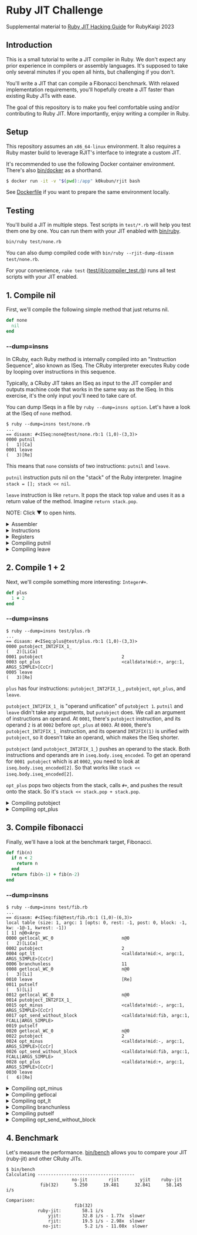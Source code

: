 # Ruby JIT Challenge

Supplemental material to [Ruby JIT Hacking Guide](https://rubykaigi.org/2023/presentations/k0kubun.html) for RubyKaigi 2023

## Introduction

This is a small tutorial to write a JIT compiler in Ruby.
We don't expect any prior experience in compilers or assembly languages.
It's supposed to take only several minutes if you open all hints, but challenging if you don't.

You'll write a JIT that can compile a Fibonacci benchmark.
With relaxed implementation requirements, you'll hopefully create a JIT faster than existing Ruby JITs with ease.

The goal of this repository is to make you feel comfortable using and/or contributing to Ruby JIT.
More importantly, enjoy writing a compiler in Ruby.

## Setup

This repository assumes an `x86_64-linux` environment.
It also requires a Ruby master build to leverage RJIT's interface to integrate a custom JIT.

It's recommended to use the following Docker container environment.
There's also [bin/docker](./bin/docker) as a shorthand.

```bash
$ docker run -it -v "$(pwd):/app" k0kubun/rjit bash
```

See [Dockerfile](./Dockerfile) if you want to prepare the same environment locally.

## Testing

You'll build a JIT in multiple steps.
Test scripts in `test/*.rb` will help you test them one by one.
You can run them with your JIT enabled with [bin/ruby](./bin/ruby).

```
bin/ruby test/none.rb
```

You can also dump compiled code with `bin/ruby --rjit-dump-disasm test/none.rb`.

For your convenience, `rake test` ([test/jit/compiler\_test.rb](./test/jit/compiler_test.rb))
runs all test scripts with your JIT enabled.

## 1. Compile nil

First, we'll compile the following simple method that just returns nil.

```rb
def none
  nil
end
```

### --dump=insns

In CRuby, each Ruby method is internally compiled into an "Instruction Sequence", also known as ISeq.
The CRuby interpreter executes Ruby code by looping over instructions in this sequence.

Typically, a CRuby JIT takes an ISeq as input to the JIT compiler and outputs machine code
that works in the same way as the ISeq. In this exercise, it's the only input you'll need to take care of.

You can dump ISeqs in a file by `ruby --dump=insns option`.
Let's have a look at the ISeq of `none` method.

```
$ ruby --dump=insns test/none.rb
...
== disasm: #<ISeq:none@test/none.rb:1 (1,0)-(3,3)>
0000 putnil                                                           (   1)[Ca]
0001 leave                                                            (   3)[Re]
```

This means that `none` consists of two instructions: `putnil` and `leave`.

`putnil` instruction puts nil on the "stack" of the Ruby interpreter. Imagine `stack = []; stack << nil`.

`leave` instruction is like `return`. It pops the stack top value and uses it as a return value of the method.
Imagine `return stack.pop`.

NOTE: Click ▼ to open hints.

<details>
<summary>Assembler</summary>

### Assembler

[lib/jit/assembler.rb](./lib/jit/assembler.rb) has an x86\_64 assembler that was copied from RJIT and then simplified.
Feel free to remove it and write it from scratch, but this tutorial will not cover how to encode x86\_64 instructions.

Here's example code using `Assembler`.

```rb
asm = Assembler.new
asm.mov(:rax, [:rsi, 8])
asm.add(:rax, 2)
write(asm)
```

This writes the following machine code into memory.

```asm
mov rax, [rsi + 8]
add rax, 2
```

`rax` and `rsi` are registers.
`[rsi + 8]` is memory access based off of a register, which reads memory 8 bytes after the address in `rsi`.
`2` is an immediate value.

See [lib/jit/assembler.rb](./lib/jit/assembler.rb) for what kind of input it can handle.

</details>
<details>
<summary>Instructions</summary>

### Instructions

There are various x86\_64 instructions.
However, it's enough to use only the following instructions to pass tests in this tutorial.

For `test/none.rb`, only `mov`, `add`, and `ret` are necessary.

| Instruction | Description                                 | Example      | Effect     |
|:------------|:--------------------------------------------|:-------------|:-----------|
| mov         | Assign a value.                             | `mov rax, 1` | `rax = 1`  |
| add         | Add a value.                                | `add rax, 1` | `rax += 1` |
| sub         | Subtract a value.                           | `sub rax, 1` | `rax -= 1` |
| cmp         | Compare values. Use it with cmovl.          | `cmp rdi, rsi`   | `rdi < rsi` |
| cmovl       | Assign a value if left < right.             | `cmovl rax, rcx` | `rax = rcx if rdi < rsi` |
| test        | Compare values. Use it with jz.             | `test rax, 1` | `rax & 1` |
| jz          | Jump if left and right have no common bits. | `jz 0x1234` | `goto 0x1234 if rax & 1 == 0` |
| jmp         | Jump to an address.                         | `jmp 0x1234` | `goto 0x1234` |
| call        | Call a function.                            | `call 0x1234` | `func()` |
| ret         | Return a value.                             | `ret` | `return rax` |

</details>
<details>
<summary>Registers</summary>

### Registers

Registers are like variables in machine code.
You're free to use registers in whatever way, but a [reference implementation](https://github.com/Shopify/ruby-jit-challenge/blob/k0kubun/lib/jit/compiler.rb)
used only the following registers.

| Register | Purpose |
|:---------|:--------|
| rdi      | `ec` (execution context) is set when a JIT function is called. It represents a Ruby thread. Used when you push/pop a stack frame. |
| rsi      | `cfp` (control frame pointer) is set when a JIT function is called. It represents a stack frame. Used when you fetch a local variable or a receiver. |
| rax      | A JIT function return value to be set before `ret` instruction. It can be also used as a "scratch register" to hold temporary values. |
| r8       | A general-purpose register. The reference implementation used this for the 1st slot of the Ruby VM stack, `stack[0]`. |
| r9       | A general-purpose register. The reference implementation used this for the 2nd slot of the Ruby VM stack, `stack[1]`. |
| r10      | A general-purpose register. The reference implementation used this for the 3rd slot of the Ruby VM stack, `stack[2]`. |
| r11      | A general-purpose register. The reference implementation used this for the 4th slot of the Ruby VM stack, `stack[3]`. |

</details>
<details>
<summary>Compiling putnil</summary>

### Compiling putnil

Open [lib/jit/compiler.rb](./lib/jit/compiler.rb) and add a case for `putnil`.

```diff
       # Iterate over each YARV instruction.
       insn_index = 0
       while insn_index < iseq.body.iseq_size
         insn = INSNS.fetch(C.rb_vm_insn_decode(iseq.body.iseq_encoded[insn_index]))
         case insn.name
         in :nop
           # none
+        in :putnil
+          # ...
         end
         insn_index += insn.len
       end
```

Let's push `nil` onto the stack.
In the scope of this tutorial, it's enough to use a random register as a replacement for a stack slot.

Let's say you decided to use `r8` for `stack[0]`, you could write the code as follows, for example.

```diff
+      STACK = [:r8]

       # Iterate over each YARV instruction.
       insn_index = 0
+      stack_size = 0
       while insn_index < iseq.body.iseq_size
         insn = INSNS.fetch(C.rb_vm_insn_decode(iseq.body.iseq_encoded[insn_index]))
         case insn.name
         in :nop
           # none
         in :putnil
+          asm.mov(STACK[stack_size], C.to_value(nil))
+          stack_size += 1
         end
         insn_index += insn.len
       end
```

`C` is a module with useful helpers to write a JIT.
`C.to_value` converts any Ruby object into its representation in the C language (and machine code).

`C.to_value(nil)` is 4, so this does `asm.mov(:r8, 4)`, which means `stack[0] = nil`.
This value in `r8` should be then handled by subsequent instructions like `leave`.

</details>
<details>
<summary>Compiling leave</summary>

### Compiling leave

`leave` instruction needs to do two things.

1. Pop a stack frame
2. Return a value

A JIT function is called after a corresponding stack frame is pushed.
However, the Ruby VM is not responsible for popping the stack frame after calling the JIT function.
So a JIT function needs to pop it on `leave` instruction.

A stack frame `cfp` is in `rsi`. The interpreter reads `ec->cfp` to fetch the current stack frame and `ec` is in `rdi`.
Therefore, you can generate code to pop a stack frame as follows.

```diff
       STACK = [:r8]
+      EC = :rdi
+      CFP = :rsi

       # Iterate over each YARV instruction.
       insn_index = 0
       stack_size = 0
       while insn_index < iseq.body.iseq_size
         insn = INSNS.fetch(C.rb_vm_insn_decode(iseq.body.iseq_encoded[insn_index]))
         case insn.name
         in :nop
           # none
         in :putnil
           asm.mov(STACK[stack_size], C.to_value(nil))
           stack_size += 1
+        in :leave
+          asm.add(CFP, C.rb_control_frame_t.size)
+          asm.mov([EC, C.rb_execution_context_t.offsetof(:cfp)], CFP)
         end
         insn_index += insn.len
       end
```

The `cfp` grows downward; `cfp -= 1` pushes a frame, and `cfp += 1` pops a frame.
Here, we want to pop a frame, so we do `cfp += 1`.
When we increment a pointer, `1` actually means the size of what it points to.
`cfp` is called `rb_control_frame_t` in the Ruby VM, and you can get its size by `C.rb_control_frame_t.size`.

To set that to `ec->cfp`, you need to get a memory address based off of `ec`.
The offset of `ec->cfp` relative to the head of `ec` is in `C.rb_execution_context_t.offsetof(:cfp)`.
So you can use `[EC, C.rb_execution_context_t.offsetof(:cfp)]` to get `ec->cfp`.

Finally, we'll return a value from the JIT function.
You should set a stack-top value to `rax` and then put `ret` instruction.

```diff
       # Iterate over each YARV instruction.
       insn_index = 0
       stack_size = 0
       while insn_index < iseq.body.iseq_size
         insn = INSNS.fetch(C.rb_vm_insn_decode(iseq.body.iseq_encoded[insn_index]))
         case insn.name
         in :nop
           # none
         in :putnil
           asm.mov(STACK[stack_size], C.to_value(nil))
           stack_size += 1
         in :leave
           asm.add(CFP, C.rb_control_frame_t.size)
           asm.mov([EC, C.rb_execution_context_t.offsetof(:cfp)], CFP)
+          asm.mov(:rax, STACK[stack_size - 1])
+          asm.ret
         end
         insn_index += insn.len
       end
```

Now you should be able to execute `test/none.rb`. Test it as follows.

```
$ bin/ruby --rjit-dump-disasm test/none.rb
  0x564e87d2c000: mov r8, 4
  0x564e87d2c007: add rsi, 0x40
  0x564e87d2c00b: mov qword ptr [rdi + 0x10], rsi
  0x564e87d2c00f: mov rax, r8
  0x564e87d2c012: ret

nil
```

`rake test` should pass one test that runs `test/none.rb`.

Also try changing what you're giving to `C.to_value` in `putnil` to double-check
the interpreter is calling the JIT function you generated.

</details>

## 2. Compile 1 + 2

Next, we'll compile something more interesting: `Integer#+`.

```rb
def plus
  1 + 2
end
```

### --dump=insns

```
$ ruby --dump=insns test/plus.rb
...
== disasm: #<ISeq:plus@test/plus.rb:1 (1,0)-(3,3)>
0000 putobject_INT2FIX_1_                                             (   2)[LiCa]
0001 putobject                              2
0003 opt_plus                               <calldata!mid:+, argc:1, ARGS_SIMPLE>[CcCr]
0005 leave                                                            (   3)[Re]
```

`plus` has four instructions: `putobject_INT2FIX_1_`, `putobject`, `opt_plus`, and `leave`.

`putobject_INT2FIX_1_` is "operand unification" of `putobject 1`.
`putnil` and `leave` didn't take any arguments, but `putobject` does.
We call an argument of instructions an operand.
At `0001`, there's `putobject` instruction, and its operand `2` is at `0002` before `opt_plus` at `0003`.
At `0000`, there's `putobject_INT2FIX_1_` instruction, and its operand `INT2FIX(1)` is unified with `putobject`,
so it doesn't take an operand, which makes the ISeq shorter.

`putobject` (and `putobject_INT2FIX_1_`) pushes an operand to the stack.
Both instructions and operands are in `iseq.body.iseq_encoded`.
To get an operand for `0001 putobject` which is at `0002`, you need to look at `iseq.body.iseq_encoded[2]`.
So that works like `stack << iseq.body.iseq_encoded[2]`.

`opt_plus` pops two objects from the stack, calls `#+`, and pushes the result onto the stack.
So it's `stack << stack.pop + stack.pop`.

<details>
<summary>Compiling putobject</summary>

### Compiling putobject

For `putobject_INT2FIX_1_`, you need to hard-code the operand as `1`.
Instead of `INT2FIX(1)` that is used in C, you can use `C.to_value(1)` instead.
So it can be:

```rb
STACK = [:r8, :r9]

in :putobject_INT2FIX_1_
  asm.mov(STACK[stack_size], C.to_value(1))
  stack_size += 1
```

For `putobject`, you need to get an operand from `iseq.body.iseq_encoded` as explained above.
You could write:

```rb
in :putobject
  operand = iseq.body.iseq_encoded[insn_index + 1]
  asm.mov(STACK[stack_size], operand)
```

</details>

<details>
<summary>Compiling opt_plus</summary>

### Compiling opt\_plus

`opt_plus` is capable of handling any `#+` methods, but specifically optimizes a few methods such as `Integer#+`.
In this tutorial, we're going to handle only `Integer`s. It's okay to assume operands are all `Integer`s.

In CRuby, a small-enough `Integer` is expressed as `(num << 1) + 1`.
So an `Integer` object `1` is expressed as `(1 << 1) + 1`, which is `3`.

You'll take `(num1 << 1) + 1` and `(num2 << 1) + 1` as operands.
If you just add them, the result will be `((num1 + num2) << 1) + 2`.
The actual representation for `num1 + num2` is `((num1 + num2) << 1) + 1`,
so you'll need to subtract it by 1.

Here's an example implementation.

```rb
in :opt_plus
  recv = STACK[stack_size - 2]
  obj = STACK[stack_size - 1]

  asm.add(recv, obj)
  asm.sub(recv, 1)

  stack_size -= 1
```

</details>

## 3. Compile fibonacci

Finally, we'll have a look at the benchmark target, Fibonacci.

```rb
def fib(n)
  if n < 2
    return n
  end
  return fib(n-1) + fib(n-2)
end
```

### --dump=insns

```
$ ruby --dump=insns test/fib.rb
...
== disasm: #<ISeq:fib@test/fib.rb:1 (1,0)-(6,3)>
local table (size: 1, argc: 1 [opts: 0, rest: -1, post: 0, block: -1, kw: -1@-1, kwrest: -1])
[ 1] n@0<Arg>
0000 getlocal_WC_0                          n@0                       (   2)[LiCa]
0002 putobject                              2
0004 opt_lt                                 <calldata!mid:<, argc:1, ARGS_SIMPLE>[CcCr]
0006 branchunless                           11
0008 getlocal_WC_0                          n@0                       (   3)[Li]
0010 leave                                  [Re]
0011 putself                                                          (   5)[Li]
0012 getlocal_WC_0                          n@0
0014 putobject_INT2FIX_1_
0015 opt_minus                              <calldata!mid:-, argc:1, ARGS_SIMPLE>[CcCr]
0017 opt_send_without_block                 <calldata!mid:fib, argc:1, FCALL|ARGS_SIMPLE>
0019 putself
0020 getlocal_WC_0                          n@0
0022 putobject                              2
0024 opt_minus                              <calldata!mid:-, argc:1, ARGS_SIMPLE>[CcCr]
0026 opt_send_without_block                 <calldata!mid:fib, argc:1, FCALL|ARGS_SIMPLE>
0028 opt_plus                               <calldata!mid:+, argc:1, ARGS_SIMPLE>[CcCr]
0030 leave                                                            (   6)[Re]
```

<details>
<summary>Compiling opt_minus</summary>

### Compiling opt\_minus

TODO

</details>

<details>
<summary>Compiling getlocal</summary>

### Compiling getlocal

TODO

</details>

<details>
<summary>Compiling opt_lt</summary>

### Compiling opt\_lt

TODO

</details>

<details>
<summary>Compiling branchunless</summary>

### Compiling branchunless

TODO

</details>

<details>
<summary>Compiling putself</summary>

### Compiling putself

TODO

</details>

<details>
<summary>Compiling opt_send_without_block</summary>

### Compiling opt\_send\_without\_block

TODO

</details>

## 4. Benchmark

Let's measure the performance.
[bin/bench](./bin/bench) allows you to compare your JIT (ruby-jit) and other CRuby JITs.

```
$ bin/bench
Calculating -------------------------------------
                         no-jit        rjit        yjit    ruby-jit
             fib(32)      5.250      19.481      32.841      58.145 i/s

Comparison:
                          fib(32)
            ruby-jit:        58.1 i/s
                yjit:        32.8 i/s - 1.77x  slower
                rjit:        19.5 i/s - 2.98x  slower
              no-jit:         5.2 i/s - 11.08x  slower
```
